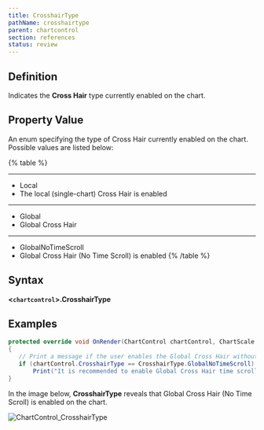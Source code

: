 ```yaml
---
title: CrosshairType
pathName: crosshairtype
parent: chartcontrol
section: references
status: review
---
```


## Definition

Indicates the **Cross Hair** type currently enabled on the chart.

## Property Value

An enum specifying the type of Cross Hair currently enabled on the chart. Possible values are listed below:

{% table %}

---

* Local
* The local (single-chart) Cross Hair is enabled

---

* Global
* Global Cross Hair

---

* GlobalNoTimeScroll
* Global Cross Hair (No Time Scroll) is enabled
{% /table %}

## Syntax

**<`chartcontrol`>.CrosshairType**

## Examples

```csharp
protected override void OnRender(ChartControl chartControl, ChartScale chartScale)
{
   // Print a message if the user enables the Global Cross Hair without time scrolling
   if (chartControl.CrosshairType == CrosshairType.GlobalNoTimeScroll)
       Print("It is recommended to enable Global Cross Hair time scrolling with this indicator");
}
```

In the image below, **CrosshairType** reveals that Global Cross Hair (No Time Scroll) is enabled on the chart.

![ChartControl_CrosshairType](chartcontrol_crosshairtype.png)
